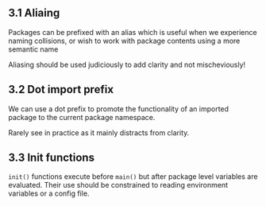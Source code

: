 ## 3.1 Aliaing
Packages can be prefixed with an alias which is useful when we experience naming collisions, or wish to work with package contents using a more semantic name

Aliasing should be used judiciously to add clarity and not mischeviously!

## 3.2 Dot import prefix
We can use a dot prefix to promote the functionality of an imported package to the current package namespace.

Rarely see in practice as it mainly distracts from clarity.

## 3.3 Init functions
`init()` functions execute before `main()` but after package level variables are evaluated. Their use should be constrained to reading environment variables or a config file.